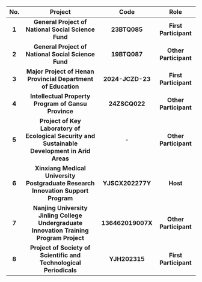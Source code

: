 |  **No.**  |  **Project**  |  **Code**  |  **Role**  |
|:-:|:-:|:-:|:-:|
|  **1**  |  **General Project of National Social Science Fund**  |  **23BTQ085**  |  **First Participant**  |
|  **2**  |  **General Project of National Social Science Fund**  |  **19BTQ087**  |  **Other Participant**  |
|  **3**  |  **Major Project of Henan Provincial Department of Education**  |  **2024-JCZD-23**  |  **First Participant**  |
|  **4**  |  **Intellectual Property Program of Gansu Province**  |  **24ZSCQ022**  |  **Other Participant**  |
|  **5**  |  **Project of Key Laboratory of Ecological Security and Sustainable Development in Arid Areas**  |  **-**  |  **Other Participant**  |
|  **6**  |  **Xinxiang Medical University Postgraduate Research Innovation Support Program**  |  **YJSCX202277Y**  |  **Host**  |
|  **7**  |  **Nanjing University Jinling College Undergraduate Innovation Training Program Project**  |  **136462019007X**  |  **Other Participant**  |
|  **8**  |  **Project of Society of Scientific and Technological Periodicals**  |  **YJH202315**  |  **First Participant**  |
